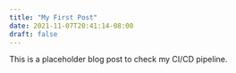 ```yaml
---
title: "My First Post"
date: 2021-11-07T20:41:14-08:00
draft: false
---
```

This is a placeholder blog post to check my CI/CD pipeline.

